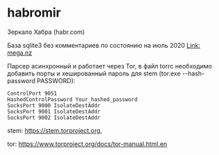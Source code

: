 # habromir
Зеркало Хабра (habr.com)

База sqlite3 без комментариев по состоянию на июль 2020
[Link: mega.nz](https://mega.nz/file/nwM2HCSQ#YsupTufeNoMTH_TgirQndDbnLCFLIeQzHGiNvXsDUnQ)


Парсер асинхронный и работает через Tor, в файл torrc необходимо добавить порты и хешированный пароль
для stem (tor.exe --hash-password PASSWORD):
```
ControlPort 9051
HashedControlPassword Your_hashed_password
SocksPort 9000 IsolateDestAddr
SocksPort 9001 IsolateDestAddr
SocksPort 9002 IsolateDestAddr
```
stem: https://stem.torproject.org,

tor: https://www.torproject.org/docs/tor-manual.html.en
